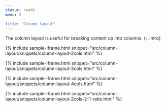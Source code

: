 ```yaml
---
status: ready
menu: 2

title: "Column layout"
---
```


The column layout is useful for breaking content up into columns.
{: .intro}

{% include sample-iframe.html snippet="src/column-layout/snippets/column-layout-2cols.html" %}

{% include sample-iframe.html snippet="src/column-layout/snippets/column-layout-3cols.html" %}

{% include sample-iframe.html snippet="src/column-layout/snippets/column-layout-4cols.html" %}

{% include sample-iframe.html snippet="src/column-layout/snippets/column-layout-2cols-2-1-ratio.html" %}
